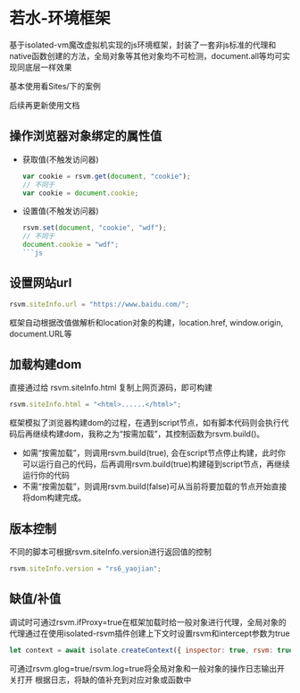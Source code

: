 # 若水-环境框架
基于isolated-vm魔改虚拟机实现的js环境框架，封装了一套非js标准的代理和native函数创建的方法，全局对象等其他对象均不可检测，document.all等均可实现同底层一样效果

基本使用看Sites/下的案例

后续再更新使用文档

## 操作浏览器对象绑定的属性值
+ 获取值(不触发访问器)
    ```js
    var cookie = rsvm.get(document, "cookie");
    // 不同于
    var cookie = document.cookie;
    ```
+ 设置值(不触发访问器)
    ```js
    rsvm.set(document, "cookie", "wdf");
    // 不同于
    document.cookie = "wdf";
    ```js

## 设置网站url
```js
rsvm.siteInfo.url = "https://www.baidu.com/";
```
框架自动根据改值做解析和location对象的构建，location.href, window.origin, document.URL等

## 加载构建dom
直接通过给 rsvm.siteInfo.html 复制上网页源码，即可构建
```js
rsvm.siteInfo.html = "<html>......</html>";
```
框架模拟了浏览器构建dom的过程，在遇到script节点，如有脚本代码则会执行代码后再继续构建dom，我称之为“按需加载”，其控制函数为rsvm.build()。 
+ 如需“按需加载”，则调用rsvm.build(true), 会在script节点停止构建，此时你可以运行自己的代码，后再调用rsvm.build(true)构建碰到script节点，再继续运行你的代码
+ 不需“按需加载”，则调用rsvm.build(false)可从当前将要加载的节点开始直接将dom构建完成。

## 版本控制
不同的脚本可根据rsvm.siteInfo.version进行返回值的控制
```js
rsvm.siteInfo.version = "rs6_yaojian";
```

## 缺值/补值
调试时可通过rsvm.ifProxy=true在框架加载时给一般对象进行代理，全局对象的代理通过在使用isolated-rsvm插件创建上下文时设置rsvm和intercept参数为true
```js
let context = await isolate.createContext({ inspector: true, rsvm: true, intercept: true });
```
可通过rsvm.glog=true/rsvm.log=true将全局对象和一般对象的操作日志输出开关打开
根据日志，将缺的值补充到对应对象或函数中
